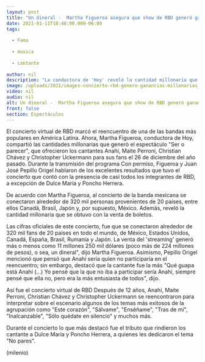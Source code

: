```yaml
---
layout: post
title: "Un dineral -  Martha Figueroa asegura que show de RBD generó ganancias millonarias"
date: 2021-01-11T18:48:00.000-06:00
tags:
  
  - Fama
  
  - musica
  
  - cantante
  
author: nil
description: "La conductora de 'Hoy' reveló la cantidad millonaria que se obtuvo tras la venta de los boletos del concierto virtual. "
image: /uploads/2021/images-concierto-rbd-genero-ganancias-millonarias_0_0_1200_747.jpg
video: nil
audio: nil
alt: Un dineral -  Martha Figueroa asegura que show de RBD generó ganancias millonarias
front: false
section: Espectáculos
---
```


El concierto virtual de RBD marcó el reencuentro de una de las bandas más populares en América Latina. Ahora, Martha Figueroa, conductora de Hoy, compartió las cantidades millonarias que generó el espectáculo "Ser o parecer", que ofrecieron los cantantes Anahí, Maite Perroni, Christian Chávez y Christopher Uckermann para sus fans el 26 de diciembre del año pasado. Durante la transmisión del programa Con permiso, Figueroa y Juan José Pepillo Origel hablaron de los excelentes resultados que tuvo el concierto que contó con la presencia de casi todos los integrantes de RBD, a excepción de Dulce María y Poncho Herrera. 

De acuerdo con Martha Figueroa, al concierto de la banda mexicana se conectaron alrededor de 320 mil personas provenientes de 20 países, entre ellos Canadá, Brasil, Japón y, por supuesto, México. Además, reveló la cantidad millonaria que se obtuvo con la venta de boletos. 

Las cifras oficiales de este concierto, fue que se conectaron alrededor de 320 mil fans de 20 países en todo el mundo, de México, Estados Unidos, Canadá, España, Brasil, Rumania y Japón. La venta del 'streaming' generó más o menos como 11 millones 250 mil dólares (poco más de 224 millones de pesos), o sea, un dineral", dijo Martha Figueroa. Asimismo, Pepillo Origel mencionó que pensó que Anahí sería quien no participaría en el reencuentro; sin embargo, destacó que la cantante fue la más  "Qué guapa está Anahí (...) Yo pensé que la que no iba a participar sería Anahí, siempre pensé que ella no, pero era la más entusiasta de todos", dijo.

Así fue el concierto virtual de RBD Después de 12 años, Anahí, Maite Perroni, Christian Chávez y Christopher Uckermann se reencontraron para interpretar sobre el escenario algunos de los temas más exitosos de la agrupación como "Este corazón", "Sálvame", "Enséñame", "Tras de mí", "Inalcanzable", "Sólo quédate en silencio" y muchos más. 

Durante el concierto lo que más destacó fue el tributo que rindieron los cantante a Dulce María y Poncho Herrera, a quienes les dedicaron el tema "No pares".  

(milenio)
